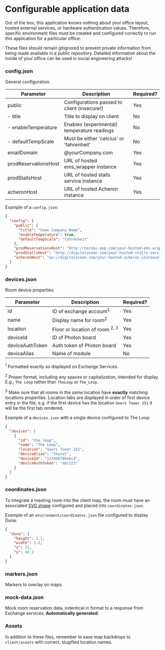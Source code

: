 # Configurable application data

Out of the box, this application knows nothing about your office layout, hosted external services, or hardware authentication values. Therefore, specific environment files must be created and configured correctly to run this application for a particular office.

These files should remain gitignored to prevent private information from being made available in a public repository. Detailed information about the inside of your office can be used in social engineering attacks!

### config.json
General configuration.

| Parameter            | Description                                 | Required? |
|----------------------|---------------------------------------------|-----------|
| public               | Configurations passed to client (insecure!) | Yes       |
| - title              | Title to display on client                  | No        |
| - enableTemperature  | Enables (experimental) temperature readings | No        |
| - defaultTempScale   | Must be either 'celcius' or 'fahrenheit'    | No        |
| emailDomain          | @yourCompany.com                            | Yes       |
| prodReservationsHost | URL of hosted ems_wrapper instance          | Yes       |
| prodStallsHost       | URL of hosted stalls service instance       | Yes       |
| acheronHost          | URL of hosted Acheron instance              | Yes       |

Example of a `config.json`:
```json
{
  "config": {
    "public": {
      "title": "Some Company Name",
      "enableTemperature": true,
      "defaultTempScale": "fahrenheit"
    },
    "prodReservationsHost": "http://heroku-app.com/your-hosted-ems-wrapper",
    "prodStallsHost": "http://digitalocean.com/your-hosted-stalls-service",
    "acheronHost": "ws://digitalocean.com/your-hosted-acheron-instance"
  }
}

```

### devices.json
Room device properties.

| Parameter        | Description                           | Required? |
|------------------|---------------------------------------|-----------|
| id               | ID of exchange account<sup>1</sup>    | Yes       |
| name             | Display name for room<sup>2</sup>     | Yes       |
| location         | Floor or location of room <sup>2, 3</sup>| Yes       |
| deviceId         | ID of Photon board                    | Yes       |
| deviceAuthToken  | Auth token of Photon board            | Yes       |
| deviceAlias      | Name of module                        | No        |
<sup>1</sup> Formatted exactly as displayed on Exchange Services.

<sup>2</sup> Proper format, including any spaces or capitalization, intended for display. E.g., `The Loop` rather than `TheLoop` or `The_Loop`.

<sup>3</sup> Make sure that all rooms in the same location have **exactly** matching locations properties. Location tabs are displayed in order of first device entry in the file, e.g. if the first device has the location `Sears Tower 251` it will be the first tab rendered.

Example of a `devices.json` with a single device configured to The Loop:
```json
{
  "devices": [
    {
      "id": "the loop",
      "name": "The Loop",
      "location": "Sears Tower 251",
      "deviceAlias": "Skynet",
      "deviceId": "123456789abcd",
      "deviceAuthToken": "abc123"
    }
  ]
}
```

### coordinates.json
To integrate a meeting room into the client map, the room must have an associated [SVG shape](https://developer.mozilla.org/en-US/docs/Web/SVG/Tutorial/Basic_Shapes) configured and placed into `coordinates.json`.

Example of an `environment/coordinates.json` file configured to display Duna:
```json
{
  "duna": {
    "height": 3.1,
    "width": 5.6,
    "x": 55,
    "y": 40.2
  }
}
```

### markers.json
Markers to overlay on maps.

### mock-data.json
Mock room reservation data, indentical in format to a response from Exchange services. **Automatically generated**.

### Assets
In addition to these files, remember to save map backdrops to `client/assets` with correct, slugified location names.
